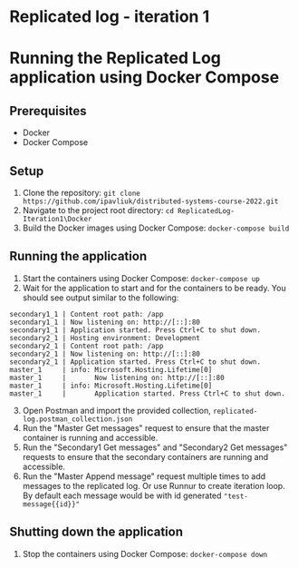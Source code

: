 # Replicated log - iteration 1
# Running the Replicated Log application using Docker Compose

## Prerequisites
- Docker
- Docker Compose

## Setup
1. Clone the repository: `git clone https://github.com/ipavliuk/distributed-systems-course-2022.git`
2. Navigate to the project root directory: `cd ReplicatedLog-Iteration1\Docker`
3. Build the Docker images using Docker Compose: `docker-compose build`

## Running the application
1. Start the containers using Docker Compose: `docker-compose up`
2. Wait for the application to start and for the containers to be ready. You should see output similar to the following:

```secondary1_1 | Hosting environment: Development
secondary1_1 | Content root path: /app
secondary1_1 | Now listening on: http://[::]:80
secondary1_1 | Application started. Press Ctrl+C to shut down.
secondary2_1 | Hosting environment: Development
secondary2_1 | Content root path: /app
secondary2_1 | Now listening on: http://[::]:80
secondary2_1 | Application started. Press Ctrl+C to shut down.
master_1     | info: Microsoft.Hosting.Lifetime[0]
master_1     |       Now listening on: http://[::]:80
master_1     | info: Microsoft.Hosting.Lifetime[0]
master_1     |       Application started. Press Ctrl+C to shut down.

```



3. Open Postman and import the provided collection, `replicated-log.postman_collection.json`
4. Run the "Master Get messages" request to ensure that the master container is running and accessible.
5. Run the "Secondary1 Get messages" and "Secondary2 Get messages" requests to ensure that the secondary containers are running and accessible.
6. Run the "Master Append message" request multiple times to add messages to the replicated log. Or use Runnur to create iteration loop. By default each message would be with id generated `"test-message{{id}}"`


## Shutting down the application
1. Stop the containers using Docker Compose: `docker-compose down`

